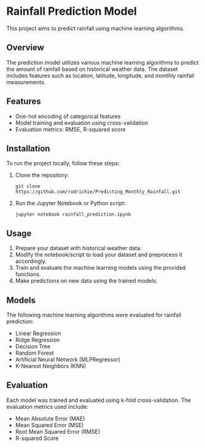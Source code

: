 # Rainfall Prediction Model

This project aims to predict rainfall using machine learning algorithms.

## Overview

The prediction model utilizes various machine learning algorithms to predict the amount of rainfall based on historical weather data. The dataset includes features such as location, latitude, longitude, and monthly rainfall measurements.

## Features

- One-hot encoding of categorical features
- Model training and evaluation using cross-validation
- Evaluation metrics: RMSE, R-squared score

## Installation

To run the project locally, follow these steps:

1. Clone the repository:

    ```
    git clone https://github.com/rodrichie/Predicting_Monthly_Rainfall.git
    ```

2. Run the Jupyter Notebook or Python script:

    ```
    jupyter notebook rainfall_prediction.ipynb
    ```

## Usage

1. Prepare your dataset with historical weather data.
2. Modify the notebook/script to load your dataset and preprocess it accordingly.
3. Train and evaluate the machine learning models using the provided functions.
4. Make predictions on new data using the trained models.

## Models

The following machine learning algorithms were evaluated for rainfall prediction:

- Linear Regression
- Ridge Regression
- Decision Tree
- Random Forest
- Artificial Neural Network (MLPRegressor)
- K-Nearest Neighbors (KNN)

## Evaluation

Each model was trained and evaluated using k-fold cross-validation. The evaluation metrics used include:

- Mean Absolute Error (MAE)
- Mean Squared Error (MSE)
- Root Mean Squared Error (RMSE)
- R-squared Score

